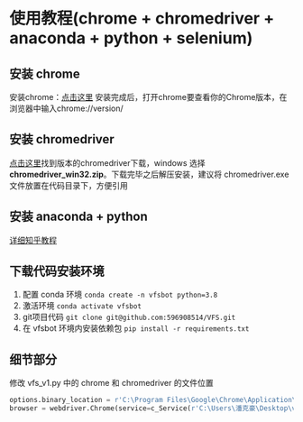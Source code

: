 # 使用教程(chrome + chromedriver + anaconda + python + selenium)

## 安装 chrome

安装chrome：[点击这里](https://www.google.com/chrome/)
安装完成后，打开chrome要查看你的Chrome版本，在浏览器中输入chrome://version/

## 安装 chromedriver

[点击这里](https://chromedriver.storage.googleapis.com/index.html)找到版本的chromedriver下载，windows 选择 **chromedriver_win32.zip**。下载完毕之后解压安装，建议将 chromedriver.exe 文件放置在代码目录下，方便引用

## 安装 anaconda + python

[详细知乎教程](https://zhuanlan.zhihu.com/p/32925500)

## 下载代码安装环境

 1. 配置 conda 环境 ```conda create -n vfsbot python=3.8```
 2. 激活环境 ```conda activate vfsbot```
 3. git项目代码 ```git clone git@github.com:596908514/VFS.git```
 4. 在 vfsbot 环境内安装依赖包 ```pip install -r requirements.txt```

## 细节部分

修改 vfs_v1.py 中的 chrome 和 chromedriver 的文件位置

```python
options.binary_location = r'C:\Program Files\Google\Chrome\Application\chrome.exe'```
browser = webdriver.Chrome(service=c_Service(r'C:\Users\潘克豪\Desktop\vfs_appointment\chromedriver.exe'), options=options)
```